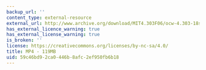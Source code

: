 ```yaml
---
backup_url: ''
content_type: external-resource
external_url: http://www.archive.org/download/MIT4.303F06/ocw-4.303-18sep2006-moehler.mp4
has_external_licence_warning: true
has_external_license_warning: true
is_broken: ''
license: https://creativecommons.org/licenses/by-nc-sa/4.0/
title: MP4 - 119MB
uid: 59c46bd9-2ca0-446b-8afc-2ef950fb6b18
---
```

